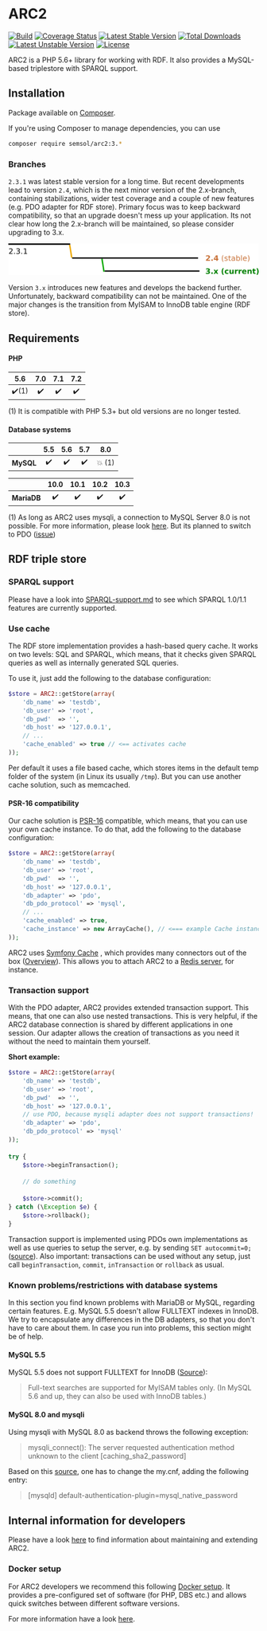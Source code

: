 # ARC2

[![Build](https://travis-ci.org/semsol/arc2.svg?branch=master)](https://travis-ci.org/semsol/arc2)
[![Coverage Status](https://coveralls.io/repos/github/semsol/arc2/badge.svg?branch=master)](https://coveralls.io/github/semsol/arc2?branch=master)
[![Latest Stable Version](https://poser.pugx.org/semsol/arc2/v/stable.svg)](https://packagist.org/packages/semsol/arc2)
[![Total Downloads](https://poser.pugx.org/semsol/arc2/downloads.svg)](https://packagist.org/packages/semsol/arc2)
[![Latest Unstable Version](https://poser.pugx.org/semsol/arc2/v/unstable.svg)](https://packagist.org/packages/semsol/arc2)
[![License](https://poser.pugx.org/semsol/arc2/license.svg)](https://packagist.org/packages/semsol/arc2)

ARC2 is a PHP 5.6+ library for working with RDF. It also provides a MySQL-based triplestore with SPARQL support.

## Installation

Package available on [Composer](https://packagist.org/packages/semsol/arc2).

If you're using Composer to manage dependencies, you can use

```bash
composer require semsol/arc2:3.*
```

### Branches

`2.3.1` was latest stable version for a long time. But recent developments lead to version `2.4`, which is the next minor version of the 2.x-branch, containing stabilizations, wider test coverage and a couple of new features (e.g. PDO adapter for RDF store). Primary focus was to keep backward compatibility, so that an upgrade doesn't mess up your application. Its not clear how long the 2.x-branch will be maintained, so please consider upgrading to 3.x.

![](doc/branches.png)

Version `3.x` introduces new features and develops the backend further. Unfortunately, backward compatibility can not be maintained. One of the major changes is the transition from MyISAM to InnoDB table engine (RDF store).

## Requirements

#### PHP

|          5.6          |        7.0         |        7.1         |        7.2         |
|:---------------------:|:------------------:|:------------------:|:------------------:|
| :heavy_check_mark:(1) | :heavy_check_mark: | :heavy_check_mark: | :heavy_check_mark: |

(1) It is compatible with PHP 5.3+ but old versions are no longer tested.

#### Database systems

|           |        5.5         |        5.6         |        5.7         |       8.0       |
|:---------:|:------------------:|:------------------:|:------------------:|:---------------:|
| **MySQL** | :heavy_check_mark: | :heavy_check_mark: | :heavy_check_mark: | :collision: (1) |

|             |        10.0        |        10.1        |        10.2        |        10.3        |
|:-----------:|:------------------:|:------------------:|:------------------:|:------------------:|
| **MariaDB** | :heavy_check_mark: | :heavy_check_mark: | :heavy_check_mark: | :heavy_check_mark: |

(1) As long as ARC2 uses mysqli, a connection to MySQL Server 8.0 is not possible. For more information, please look [here](https://github.com/semsol/arc2/commit/0ad48d61753b15ae02ff19f615b14aa52b6557f1). But its planned to switch to PDO ([issue](https://github.com/semsol/arc2/issues/109))


## RDF triple store

### SPARQL support

Please have a look into [SPARQL-support.md](doc/SPARQL-support.md) to see which SPARQL 1.0/1.1 features are currently supported.

### Use cache

The RDF store implementation provides a hash-based query cache. It works on two levels: SQL and SPARQL, which means, that it checks given SPARQL queries as well as internally generated SQL queries.

To use it, just add the following to the database configuration:

```php
$store = ARC2::getStore(array(
    'db_name' => 'testdb',
    'db_user' => 'root',
    'db_pwd'  => '',
    'db_host' => '127.0.0.1',
    // ...
    'cache_enabled' => true // <== activates cache
));
```

Per default it uses a file based cache, which stores items in the default temp folder of the system (in Linux its usually `/tmp`). But you can use another cache solution, such as memcached.

#### PSR-16 compatibility

Our cache solution is [PSR-16](https://www.php-fig.org/psr/psr-16/) compatible, which means, that you can use your own cache instance. To do that, add the following to the database configuration:

```php
$store = ARC2::getStore(array(
    'db_name' => 'testdb',
    'db_user' => 'root',
    'db_pwd'  => '',
    'db_host' => '127.0.0.1',
    'db_adapter' => 'pdo',
    'db_pdo_protocol' => 'mysql',
    // ...
    'cache_enabled' => true,
    'cache_instance' => new ArrayCache(), // <=== example Cache instance, managed by yourself
));
```

ARC2 uses [Symfony Cache](https://symfony.com/doc/current/components/cache.html) , which provides many connectors out of the box ([Overview](https://github.com/symfony/cache/tree/master/Simple)). This allows you to attach ARC2 to a [Redis server](https://github.com/symfony/cache/blob/master/Simple/RedisCache.php), for instance.

### Transaction support

With the PDO adapter, ARC2 provides extended transaction support. This means, that one can also use nested transactions. This is very helpful, if the ARC2 database connection is shared by different applications in one session. Our adapter allows the creation of transactions as you need it without the need to maintain them yourself.

**Short example:**

```php
$store = ARC2::getStore(array(
    'db_name' => 'testdb',
    'db_user' => 'root',
    'db_pwd'  => '',
    'db_host' => '127.0.0.1',
    // use PDO, because mysqli adapter does not support transactions!
    'db_adapter' => 'pdo',
    'db_pdo_protocol' => 'mysql'
));

try {
    $store->beginTransaction();

    // do something

    $store->commit();
} catch (\Exception $e) {
    $store->rollback();
}
```

Transaction support is implemented using PDOs own implementations as well as use queries to setup the server, e.g. by sending `SET autocommit=0;` ([source](https://dev.mysql.com/doc/refman/5.5/en/innodb-autocommit-commit-rollback.html)). Also important: transactions can be used without any setup, just call `beginTransaction`, `commit`, `inTransaction` or `rollback` as usual.

### Known problems/restrictions with database systems

In this section you find known problems with MariaDB or MySQL, regarding certain features. E.g. MySQL 5.5 doesn't allow FULLTEXT indexes in InnoDB. We try to encapsulate any differences in the DB adapters, so that you don't have to care about them. In case you run into problems, this section might be of help.

#### MySQL 5.5

MySQL 5.5 does not support FULLTEXT for InnoDB ([Source](https://dev.mysql.com/doc/refman/5.5/en/fulltext-restrictions.html)):

> Full-text searches are supported for MyISAM tables only. (In MySQL 5.6 and up, they can also be used with InnoDB tables.)

#### MySQL 8.0 and mysqli

Using mysqli with MySQL 8.0 as backend throws the following exception:

> mysqli_connect(): The server requested authentication method unknown to the client [caching_sha2_password]

Based on this [source](https://mysqlserverteam.com/upgrading-to-mysql-8-0-default-authentication-plugin-considerations/), one has to change the my.cnf, adding the following entry:

> [mysqld]
> default-authentication-plugin=mysql_native_password

## Internal information for developers

Please have a look [here](doc/developer.md) to find information about maintaining and extending ARC2.

### Docker setup

For ARC2 developers we recommend this following [Docker setup](https://github.com/k00ni/PHP-Apache-MySQL-Docker). It provides a pre-configured set of software (for PHP, DBS etc.) and allows quick switches between different software versions.

For more information have a look [here](https://github.com/semsol/arc2/blob/3.0/doc/developer.md#docker-setup).
